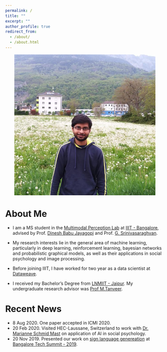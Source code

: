 ```yaml
---
permalink: /
title: ""
excerpt: ""
author_profile: true
redirect_from: 
  - /about/
  - /about.html
---
```


<p align="center">
  <img src="https://raw.githubusercontent.com/kyrs/kyrs.github.io/master/images/shubham.jpg" alt="Photo" style="width: 450px;"/> 
</p>

# About Me
* I am a MS student in the [Multimodal Perception Lab](http://mpl.iiitb.ac.in/) at [IIIT - Bangalore](https://www.iiitb.ac.in/), advised by Prof. [Dinesh Babu Jayagopi](https://www.iiitb.ac.in/faculty/dinesh-babu-jayagopi/) and Prof. [G. Srinivasaraghvan](https://www.iiitb.ac.in/faculty/g-srinivasaraghavan). 

* My research interests lie in the general area of machine learning, particularly in deep learning, reinforcement learning, bayesian networks and probabilistic graphical models, as well as their applications in social psychology and image processing.
* Before joining IIIT, I have worked for two year as a data scientist at [Dataweave](https://dataweave.com/). 
* I received my Bachelor’s Degree from [LNMIIT - Jaipur](https://www.lnmiit.ac.in/). My undergraduate research advisor was [Prof M.Tanveer](http://www.iiti.ac.in/people/~mtanveer/).

# Recent News
* 8 Aug 2020. One paper accepted in ICMI 2020.
* 20 Feb 2020. Visited HEC-Laussane, Switzerland to work with [Dr. Marianne Schmid Mast](https://en.wikipedia.org/wiki/Marianne_Schmid_Mast) on application of AI in social psychology.
* 20 Nov 2019. Presented our work on [sign language genereation](https://www.youtube.com/watch?v=WsC9oyjJFY8) at [Bangalore Tech Summit - 2019](https://www.bengalurutechsummit.com/).


<!-- * September 3, 2019. One paper accepted to NeurIPS 2019.
* April 21, 2019. Three papers accepted to ICML 2019.
* November 3, 2018. One paper accepted to AAAI 2019.
* August 9, 2017. I won the [Best Paper Award Honorable Mention](https://lantaoyu.github.io/files/sigir17-award.jpg) at [SIGIR 2017](http://sigir.org/sigir2017/program/awards/).
* August 6 - August 12, 2017. I attended the 40th International ACM SIGIR Conference on Research and Development in Information Retrieval held in Tokyo, Japan.
* July 26, 2017. I gave an [online talk](https://zhuanlan.zhihu.com/p/28151434) on ["Generative Adversarial Networks for Discrete Data"](http://lantaoyu.com/files/2017-07-26-gan-for-discrete-data.pdf) at [PaperWeekly](https://zhuanlan.zhihu.com/paperweekly).
* May 19, 2017. A paper titled "A Dynamic Attention Deep Model for Article Recommendation by Learning Human Editors’ Demonstration" was accepted to [KDD 2017](http://www.kdd.org/kdd2017/).
* April 19, 2017. I gave a [talk](http://lantaoyu.com/files/2017-04-19-gans-for-ir.pdf) on applying adversarial training techniques for information retrieval at Apex Lab, Shanghai Jiao Tong University.
* April 11, 2017. A paper titled "IRGAN: A Minimax Game for Unifying Generative and Discriminative Information Retrieval Models" was accepted to [SIGIR 2017](http://sigir.org/sigir2017/).
* February 4 - February 9, 2017. I attended the Thirty-First AAAI Conference on Artificial Intelligence held in San Francisco, California, US and gave a [talk](http://lantaoyu.com/files/2017-02-07-aaai-seqgan.pdf) on applying adversarial training for generating sequential data.
* November 11, 2016. A paper titled "SeqGAN: Sequence Generative Adversarial Nets with Policy Gradient" was accepted to [AAAI 2017](http://www.aaai.org/Conferences/AAAI/aaai17.php). -->


<!-- # Academic Services
* PC member / Reviewer: AAAI 2019, AAAI 2020, ICML 2020, NeurIPS 2020. -->